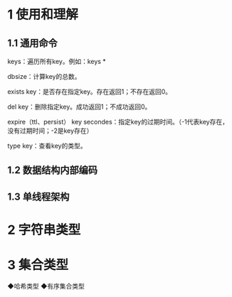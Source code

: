 # 1 使用和理解

## 1.1 通用命令

keys：遍历所有key。例如：keys *

dbsize：计算key的总数。

exists key：是否存在指定key。存在返回1；不存在返回0。

del key：删除指定key。成功返回1；不成功返回0。

expire（ttl、persist） key secondes：指定key的过期时间。（-1代表key存在，没有过期时间；-2是key存在）

type key：查看key的类型。

## 1.2 数据结构内部编码



## 1.3 单线程架构



# 2 字符串类型



# 3 集合类型

◆哈希类型
◆有序集合类型